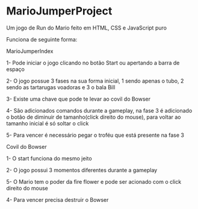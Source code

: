 # MarioJumperProject
Um jogo de Run do Mario feito em HTML, CSS e JavaScript puro

Funciona de seguinte forma:

MarioJumperIndex

1- Pode iniciar o jogo clicando no botão Start ou apertando a barra de espaço

2- O jogo possue 3 fases na sua forma inicial, 1 sendo apenas o tubo, 2 sendo as tartarugas voadoras e 3 o bala Bill

3- Existe uma chave que pode te levar ao covil do Bowser

4- São adicionados comandos durante a gameplay, na fase 3 é adicionado o botão de diminuir de tamanho(click direito do mouse), para voltar ao tamanho inicial é só soltar o click

5- Para vencer é necessário pegar o troféu que está presente na fase 3

Covil do Bowser

1- O start funciona do mesmo jeito

2- O jogo possui 3 momentos diferentes durante a gameplay

5- O Mario tem o poder da fire flower e pode ser acionado com o click direito do mouse

4- Para vencer precisa destruir o Bowser

